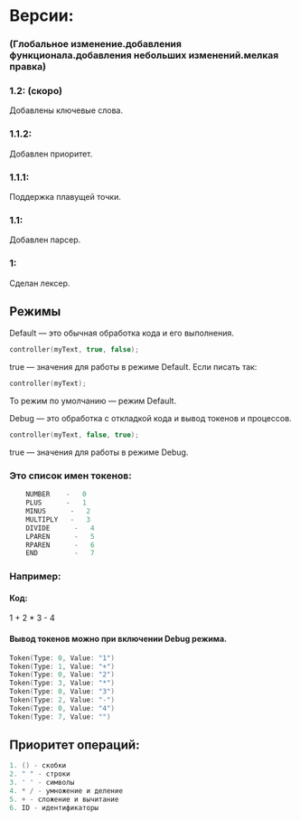 # Версии: 
### (Глобальное изменение.добавления функционала.добавления небольших изменений.мелкая правка)
### 1.2: (скоро)
Добавлены ключевые слова.

### 1.1.2: 
Добавлен приоритет.

### 1.1.1: 
Поддержка плавущей точки.

### 1.1:
Добавлен парсер. 

### 1:
Сделан лексер.

## Режимы
Default — это обычная обработка кода и его выполнения.
```cpp
controller(myText, true, false);
```
true — значения для работы в режиме Default. 
Если писать так:
```cpp
controller(myText);
```
То режим по умолчанию — режим Default.

Debug — это обработка с откладкой кода и вывод токенов и процессов.
```cpp
controller(myText, false, true);
```
true — значения для работы в режиме Debug. 



### Это список имен токенов:
```cpp
    NUMBER    -   0
    PLUS      -   1
    MINUS      -   2
    MULTIPLY   -   3
    DIVIDE      -   4
    LPAREN      -   5
    RPAREN      -   6
    END         -   7
```
### Например:

#### Код:
1 + 2 * 3 - 4

#### Вывод токенов можно при включении Debug режима.
```cpp
Token(Type: 0, Value: "1")
Token(Type: 1, Value: "+")
Token(Type: 0, Value: "2")
Token(Type: 3, Value: "*")
Token(Type: 0, Value: "3")
Token(Type: 2, Value: "-")
Token(Type: 0, Value: "4")
Token(Type: 7, Value: "")
```



## Приоритет операций:
```cpp
1. () - скобки
2. " " - строки
3. ' ' - символы
4. * / - умножение и деление
5. + - сложение и вычитание
6. ID - идентификаторы
```
